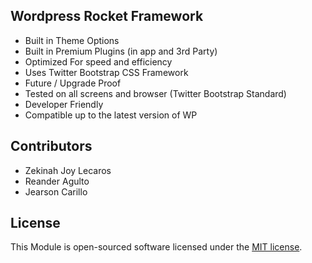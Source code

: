 
## Wordpress Rocket Framework

- Built in Theme Options
- Built in Premium Plugins (in app and 3rd Party)
- Optimized For speed and efficiency
- Uses Twitter Bootstrap CSS Framework
- Future / Upgrade Proof
- Tested on all screens and browser (Twitter Bootstrap Standard)
- Developer Friendly
- Compatible up to the latest version of WP

## Contributors
* Zekinah Joy Lecaros
* Reander Agulto
* Jearson Carillo

## License

This Module is open-sourced software licensed under the [MIT license](http://opensource.org/licenses/MIT).
